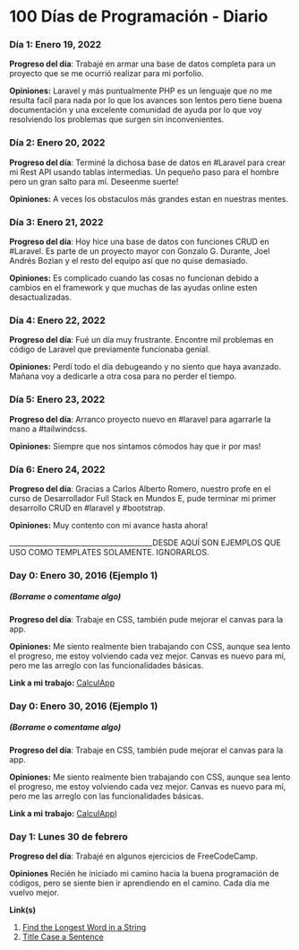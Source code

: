 # 100 Días de Programación - Diario
### Día 1: Enero 19, 2022

**Progreso del día**: Trabajé en armar una base de datos completa para un proyecto que se me ocurrió realizar para mi porfolio.

**Opiniones:** Laravel y más puntualmente PHP es un lenguaje que no me resulta facíl para nada por lo que los avances son lentos pero tiene buena documentación y una excelente comunidad de ayuda por lo que voy resolviendo los problemas que surgen sin inconvenientes.

### Día 2: Enero 20, 2022

**Progreso del día**: Terminé la dichosa base de datos en #Laravel para crear mi Rest API usando tablas intermedias. Un pequeño paso para el hombre pero un gran salto para mí. Deseenme suerte!

**Opiniones:** A veces los obstaculos más grandes estan en nuestras mentes.

### Día 3: Enero 21, 2022

**Progreso del día**: Hoy hice una base de datos con funciones CRUD en #Laravel. Es parte de un proyecto mayor con Gonzalo G. Durante, Joel Andrés Bozian y el resto del equipo así que no quise demasiado.


**Opiniones:** Es complicado cuando las cosas no funcionan debido a cambios en el framework y que muchas de las ayudas online esten desactualizadas.

### Día 4: Enero 22, 2022

**Progreso del día**: Fué un día muy frustrante. Encontre mil problemas en código de Laravel que previamente funcionaba genial.

**Opiniones:** Perdí todo el día debugeando y no siento que haya avanzado. Mañana voy a dedicarle a otra cosa para no perder el tiempo.

### Día 5: Enero 23, 2022

**Progreso del día**: Arranco proyecto nuevo en #laravel para agarrarle la mano a #tailwindcss.

**Opiniones:** Siempre que nos sintamos cómodos hay que ir por mas!

### Día 6: Enero 24, 2022

**Progreso del día**: Gracias a Carlos Alberto Romero, nuestro profe en el curso de Desarrollador Full Stack en Mundos E, pude terminar mi primer desarrollo CRUD en #laravel y #bootstrap.

**Opiniones:** Muy contento con mi avance hasta ahora!





________________________________________DESDE AQUÍ SON EJEMPLOS QUE USO COMO TEMPLATES SOLAMENTE. IGNORARLOS.
### Day 0: Enero 30, 2016 (Ejemplo 1)
##### (Borrame o comentame algo)

**Progreso del día**: Trabaje en CSS, también pude mejorar el canvas para la app.

**Opiniones:** Me siento realmente bien trabajando con CSS, aunque sea lento el progreso, me estoy volviendo cada vez mejor. Canvas es nuevo para mí, pero me las arreglo con las funcionalidades básicas.

**Link a mi trabajo:** [CalculApp](http://www.example.com)

### Day 0: Enero 30, 2016 (Ejemplo 1)
##### (Borrame o comentame algo)

**Progreso del día**: Trabaje en CSS, también pude mejorar el canvas para la app.

**Opiniones:** Me siento realmente bien trabajando con CSS, aunque sea lento el progreso, me estoy volviendo cada vez mejor. Canvas es nuevo para mí, pero me las arreglo con las funcionalidades básicas.

**Link a mi trabajo:** [CalculApp](http://www.example.com))


### Day 1: Lunes 30 de febrero

**Progreso del día**: Trabajé en algunos ejercicios de FreeCodeCamp.

**Opiniones** Recién he iniciado mi camino hacia la buena programación de códigos, pero se siente bien ir aprendiendo en el camino. Cada día me vuelvo mejor.

**Link(s)**
1. [Find the Longest Word in a String](https://www.freecodecamp.com/challenges/find-the-longest-word-in-a-string)
2. [Title Case a Sentence](https://www.freecodecamp.com/challenges/title-case-a-sentence)
